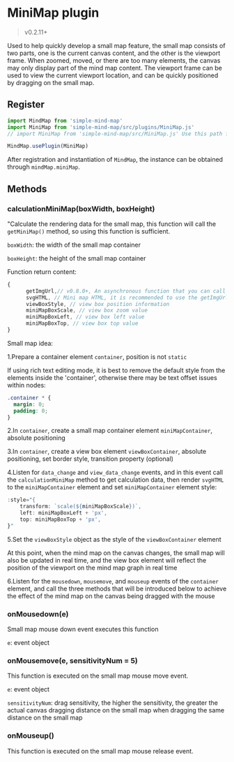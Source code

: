 # MiniMap plugin

> v0.2.11+

Used to help quickly develop a small map feature, the small map consists of two
parts, one is the current canvas content, and the other is the viewport frame.
When zoomed, moved, or there are too many elements, the canvas may only display
part of the mind map content. The viewport frame can be used to view the current
viewport location, and can be quickly positioned by dragging on the small map.

## Register

```js
import MindMap from 'simple-mind-map'
import MiniMap from 'simple-mind-map/src/plugins/MiniMap.js'
// import MiniMap from 'simple-mind-map/src/MiniMap.js' Use this path for versions below v0.6.0

MindMap.usePlugin(MiniMap)
```

After registration and instantiation of `MindMap`, the instance can be obtained through `mindMap.miniMap`.

## Methods

### calculationMiniMap(boxWidth, boxHeight)

"Calculate the rendering data for the small map, this function will call the
`getMiniMap()` method, so using this function is sufficient.

`boxWidth`: the width of the small map container

`boxHeight`: the height of the small map container

Function return content:

```js
{
      getImgUrl,// v0.8.0+, An asynchronous function that you can call and pass a callback function. The callback function can receive a parameter representing a small map of the image type, and you can render it through the img tag
      svgHTML, // Mini map HTML, it is recommended to use the getImgUrl method to obtain image type mini maps, reduce the number of page DOM, and optimize performance
      viewBoxStyle, // view box position information
      miniMapBoxScale, // view box zoom value
      miniMapBoxLeft, // view box left value
      miniMapBoxTop, // view box top value
}
```

Small map idea:

1.Prepare a container element `container`, position is not `static`

If using rich text editing mode, it is best to remove the default style from the elements inside the 'container', otherwise there may be text offset issues within nodes:

```css
.container * {
  margin: 0;
  padding: 0;
}
```

2.In `container`, create a small map container element `miniMapContainer`,
absolute positioning

3.In `container`, create a view box element `viewBoxContainer`, absolute
positioning, set border style, transition property (optional)

4.Listen for `data_change` and `view_data_change` events, and in this event call
the `calculationMiniMap` method to get calculation data, then render `svgHTML`
to the `miniMapContainer` element and set `miniMapContainer` element style:

```js
:style="{
    transform: `scale(${miniMapBoxScale})`,
    left: miniMapBoxLeft + 'px',
    top: miniMapBoxTop + 'px',
}"
```

5.Set the `viewBoxStyle` object as the style of the `viewBoxContainer` element

At this point, when the mind map on the canvas changes, the small map will also
be updated in real time, and the view box element will reflect the position of
the viewport on the mind map graph in real time

6.Listen for the `mousedown`, `mousemove`, and `mouseup` events of the
`container` element, and call the three methods that will be introduced below to
achieve the effect of the mind map on the canvas being dragged with the mouse

### onMousedown(e)

Small map mouse down event executes this function

`e`: event object

### onMousemove(e, sensitivityNum = 5)

This function is executed on the small map mouse move event.

`e`: event object

`sensitivityNum`: drag sensitivity, the higher the sensitivity, the greater the
actual canvas dragging distance on the small map when dragging the same distance
on the small map

### onMouseup()

This function is executed on the small map mouse release event.